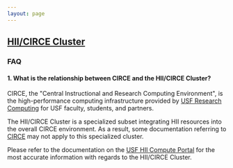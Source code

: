 ```yaml
---
layout: page
---
```


## [HII/CIRCE Cluster](../hii-rc.html)

### FAQ

#### 1. What is the relationship between CIRCE and the HII/CIRCE Cluster?

CIRCE, the "Central Instructional and Research Computing Environment",
is the high-performance computing infrastructure provided by [USF Research Computing](http://www.usf.edu/it/research-computing/)
for USF faculty, students, and partners.

The HII/CIRCE Cluster is a specialized subset integrating HII resources into the overall CIRCE environment.
As a result, some documentation referring to [CIRCE](https://cwa.rc.usf.edu) may not apply to this specialized cluster.

Please refer to the documentation on the [USF HII Compute Portal](https://usf-hii.github.io) for the most
accurate information with regards to the HII/CIRCE Cluster.

